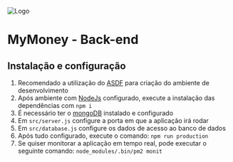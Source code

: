 ![Logo](http://pluspng.com/img-png/nodejs-logo-png--375.png)

# MyMoney - Back-end

## Instalação e configuração

1. Recomendado a utilização do [ASDF](https://asdf-vm.com/#/core-manage-asdf-vm) para criação do ambiente de desenvolvimento
2. Após ambiente com [NodeJs](https://nodejs.org/en/download/) configurado, execute a instalação das dependências com `npm i`
3. É necessário ter o [mongoDB](https://www.mongodb.com/) instalado e configurado
4. Em `src/server.js` configure a porta em que a aplicação irá rodar
5. Em `src/database.js` configure os dados de acesso ao banco de dados
6. Após tudo configurado, execute o comando: `npm run production`
7. Se quiser monitorar a aplicação em tempo real, pode executar o seguinte comando: `node_modules/.bin/pm2 monit`